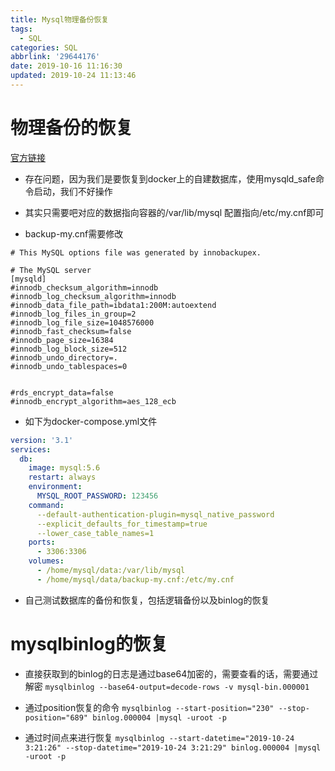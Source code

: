 ```yaml
---
title: Mysql物理备份恢复
tags:
  - SQL
categories: SQL
abbrlink: '29644176'
date: 2019-10-16 11:16:30
updated: 2019-10-24 11:13:46
---
```


# 物理备份的恢复
[官方链接](https://help.aliyun.com/knowledge_detail/41817.html?spm=5176.10695662.1996646101.searchclickresult.4aca2e25JZhG1n&aly_as=OF-4wSKB)

- 存在问题，因为我们是要恢复到docker上的自建数据库，使用mysqld_safe命令启动，我们不好操作

- 其实只需要吧对应的数据指向容器的/var/lib/mysql 配置指向/etc/my.cnf即可

- backup-my.cnf需要修改

```properties
# This MySQL options file was generated by innobackupex.

# The MySQL server
[mysqld]
#innodb_checksum_algorithm=innodb
#innodb_log_checksum_algorithm=innodb
#innodb_data_file_path=ibdata1:200M:autoextend
#innodb_log_files_in_group=2
#innodb_log_file_size=1048576000
#innodb_fast_checksum=false
#innodb_page_size=16384
#innodb_log_block_size=512
#innodb_undo_directory=.
#innodb_undo_tablespaces=0


#rds_encrypt_data=false
#innodb_encrypt_algorithm=aes_128_ecb
```

- 如下为docker-compose.yml文件

```yaml
version: '3.1'
services:
  db:
    image: mysql:5.6
    restart: always
    environment:
      MYSQL_ROOT_PASSWORD: 123456
    command:
      --default-authentication-plugin=mysql_native_password
      --explicit_defaults_for_timestamp=true
      --lower_case_table_names=1
    ports:
      - 3306:3306
    volumes:
      - /home/mysql/data:/var/lib/mysql
      - /home/mysql/data/backup-my.cnf:/etc/my.cnf
```

- 自己测试数据库的备份和恢复，包括逻辑备份以及binlog的恢复
# mysqlbinlog的恢复
- 直接获取到的binlog的日志是通过base64加密的，需要查看的话，需要通过解密
 `mysqlbinlog --base64-output=decode-rows -v mysql-bin.000001`

- 通过position恢复的命令
`mysqlbinlog --start-position="230" --stop-position="689" binlog.000004 |mysql -uroot -p`

- 通过时间点来进行恢复
`mysqlbinlog --start-datetime="2019-10-24 3:21:26" --stop-datetime="2019-10-24 3:21:29" binlog.000004 |mysql -uroot -p`
